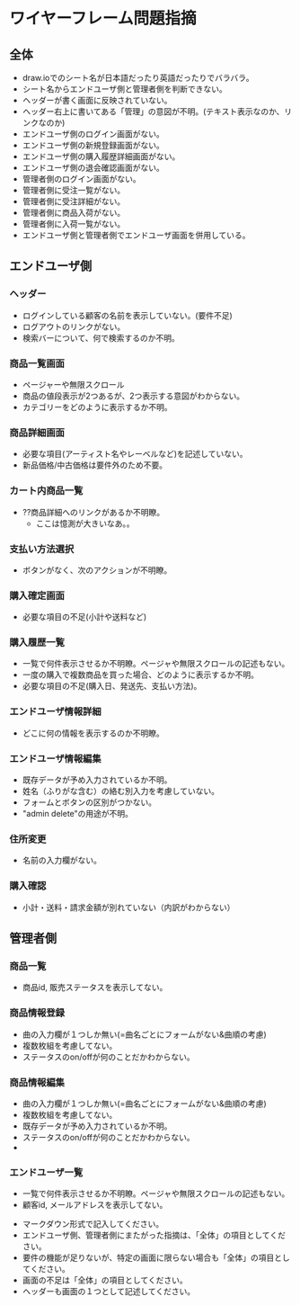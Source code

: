 # ワイヤーフレーム問題指摘
## 全体
- draw.ioでのシート名が日本語だったり英語だったりでバラバラ。
- シート名からエンドユーザ側と管理者側を判断できない。
- ヘッダーが書く画面に反映されていない。
- ヘッダー右上に書いてある「管理」の意図が不明。(テキスト表示なのか、リンクなのか)
- エンドユーザ側のログイン画面がない。
- エンドユーザ側の新規登録画面がない。
- エンドユーザ側の購入履歴詳細画面がない。
- エンドユーザ側の退会確認画面がない。
- 管理者側のログイン画面がない。
- 管理者側に受注一覧がない。
- 管理者側に受注詳細がない。
- 管理者側に商品入荷がない。
- 管理者側に入荷一覧がない。
- エンドユーザ側と管理者側でエンドユーザ画面を併用している。

## エンドユーザ側
### ヘッダー
- ログインしている顧客の名前を表示していない。(要件不足)
- ログアウトのリンクがない。
- 検索バーについて、何で検索するのか不明。

### 商品一覧画面
- ページャーや無限スクロール
- 商品の値段表示が2つあるが、2つ表示する意図がわからない。
- カテゴリーをどのように表示するか不明。

### 商品詳細画面
- 必要な項目(アーティスト名やレーベルなど)を記述していない。
- 新品価格/中古価格は要件外のため不要。

### カート内商品一覧
- ??商品詳細へのリンクがあるか不明瞭。
  - ここは憶測が大きいなあ。。

### 支払い方法選択
- ボタンがなく、次のアクションが不明瞭。

### 購入確定画面
- 必要な項目の不足(小計や送料など)

### 購入履歴一覧
- 一覧で何件表示させるか不明瞭。ページャや無限スクロールの記述もない。
- 一度の購入で複数商品を買った場合、どのように表示するか不明。
- 必要な項目の不足(購入日、発送先、支払い方法)。

### エンドユーザ情報詳細
- どこに何の情報を表示するのか不明瞭。

### エンドユーザ情報編集
- 既存データが予め入力されているか不明。
- 姓名（ふりがな含む）の絡む別入力を考慮していない。
- フォームとボタンの区別がつかない。
- "admin delete"の用途が不明。

### 住所変更
- 名前の入力欄がない。

### 購入確認
- 小計・送料・請求金額が別れていない（内訳がわからない）

## 管理者側
### 商品一覧
- 商品id, 販売ステータスを表示してない。

### 商品情報登録
- 曲の入力欄が１つしか無い(=曲名ごとにフォームがない&曲順の考慮)
- 複数枚組を考慮してない。
- ステータスのon/offが何のことだかわからない。

### 商品情報編集
- 曲の入力欄が１つしか無い(=曲名ごとにフォームがない&曲順の考慮)
- 複数枚組を考慮してない。
- 既存データが予め入力されているか不明。
- ステータスのon/offが何のことだかわからない。
- 
### エンドユーザ一覧
- 一覧で何件表示させるか不明瞭。ページャや無限スクロールの記述もない。
- 顧客id, メールアドレスを表示してない。

* マークダウン形式で記入してください。
* エンドユーザ側、管理者側にまたがった指摘は、「全体」の項目としてください。
* 要件の機能が足りないが、特定の画面に限らない場合も「全体」の項目としてください。
* 画面の不足は「全体」の項目としてください。
* ヘッダーも画面の１つとして記述してください。